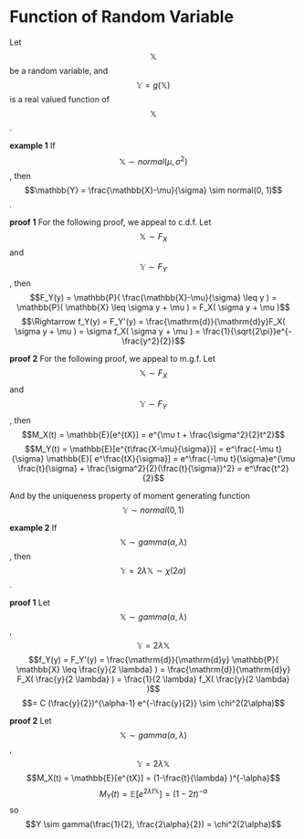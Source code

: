 # Function of Random Variable

Let $$\mathbb{X}$$ be a random variable, and $$\mathbb{Y} = g(\mathbb{X})$$ is a real valued function of $$\mathbb{X}$$.

**example 1**
If $$\mathbb{X} \sim normal(\mu, \sigma^2)$$, then $$\mathbb{Y} = \frac{\mathbb{X}-\mu}{\sigma} \sim normal(0, 1)$$.

**proof 1** For the following proof, we appeal to c.d.f. Let $$\mathbb{X} \sim F_X$$ and $$\mathbb{Y} \sim F_Y$$, then
$$F_Y(y) = \mathbb{P}( \frac{\mathbb{X}-\mu}{\sigma} \leq y ) = \mathbb{P}( \mathbb{X} \leq \sigma y + \mu ) = F_X( \sigma y + \mu )$$
$$\Rightarrow f_Y(y) = F_Y'(y) = \frac{\mathrm{d}}{\mathrm{d}y}F_X( \sigma y + \mu ) = \sigma f_X(  \sigma y + \mu ) = \frac{1}{\sqrt{2\pi}}e^{-\frac{y^2}{2}}$$

**proof 2** For the following proof, we appeal to m.g.f. Let $$\mathbb{X} \sim F_X$$ and $$\mathbb{Y} \sim F_Y$$, then
$$M_X(t) = \mathbb{E}[e^{tX}] = e^{\mu t + \frac{\sigma^2}{2}t^2}$$
$$M_Y(t) = \mathbb{E}[e^{t\frac{X-\mu}{\sigma}}] = e^\frac{-\mu t}{\sigma} \mathbb{E}[ e^\frac{tX}{\sigma}] = 
e^\frac{-\mu t}{\sigma}e^{\mu \frac{t}{\sigma} + \frac{\sigma^2}{2}(\frac{t}{\sigma})^2} = e^\frac{t^2}{2}$$

And by the uniqueness property of moment generating function
$$\mathbb{Y} \sim normal(0, 1)$$

**example 2**
If $$\mathbb{X} \sim gamma(\alpha, \lambda)$$, then $$\mathbb{Y} = 2 \lambda \mathbb{X} \sim \chi(2 \alpha)$$.

**proof 1**
Let $$\mathbb{X} \sim gamma(\alpha, \lambda)$$,  $$\mathbb{Y} = 2 \lambda \mathbb{X}$$
$$f_Y(y) = F_Y'(y) = \frac{\mathrm{d}}{\mathrm{d}y} \mathbb{P}( \mathbb{X} \leq \frac{y}{2 \lambda} ) = \frac{\mathrm{d}}{\mathrm{d}y} F_X( \frac{y}{2 \lambda} ) = \frac{1}{2 \lambda} f_X( \frac{y}{2 \lambda} )$$
$$= C (\frac{y}{2})^{\alpha-1} e^{-\frac{y}{2}} \sim \chi^2(2\alpha)$$

**proof 2**
Let $$\mathbb{X} \sim gamma(\alpha, \lambda)$$,  $$\mathbb{Y} = 2 \lambda \mathbb{X}$$
$$M_X(t) = \mathbb{E}[e^{tX}] = (1-\frac{t}{\lambda} )^{-\alpha}$$
$$M_Y(t) = \mathbb{E}[e^{2 \lambda t \mathbb{X}}] = (1-2 t)^{-\alpha}$$
so
$$Y \sim gamma(\frac{1}{2}, \frac{2\alpha}{2}) = \chi^2(2\alpha)$$



